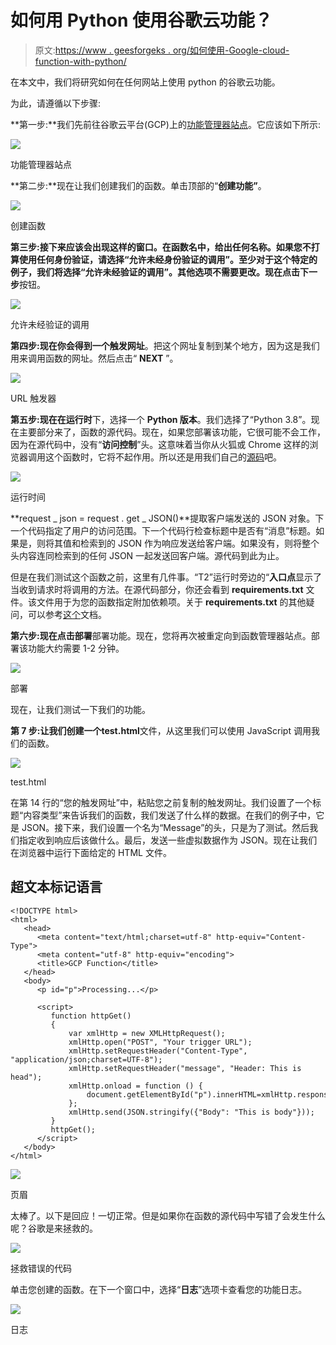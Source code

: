 # 如何用 Python 使用谷歌云功能？

> 原文:[https://www . geesforgeks . org/如何使用-Google-cloud-function-with-python/](https://www.geeksforgeeks.org/how-to-use-google-cloud-function-with-python/)

在本文中，我们将研究如何在任何网站上使用 python 的谷歌云功能。

为此，请遵循以下步骤:

**第一步:**我们先前往谷歌云平台(GCP)上的[功能管理器站点](https://console.cloud.google.com/functions/list)。它应该如下所示:

![](img/2a4c3c28d75b8a286645a313062d7a38.png)

功能管理器站点

**第二步:**现在让我们创建我们的函数。单击顶部的“**创建功能”**。

![](img/a81908efbf234332df9ae4a23958922e.png)

创建函数

**第三步:**接下来应该会出现这样的窗口。在函数名中，给出任何名称。如果您不打算使用任何身份验证，请选择“**允许未经身份验证的调用**”。至少对于这个特定的例子，我们将选择“**允许未经验证的调用**”。其他选项不需要更改。现在点击**下一步**按钮。

![](img/8ebcfdb1a8e43b87212629ded4e8a7bd.png)

允许未经验证的调用

**第四步:**现在你会得到一个**触发网址**。把这个网址复制到某个地方，因为这是我们用来调用函数的网址。然后点击“ **NEXT** ”。

![](img/7ceed75e296d094e484c7150585cfe80.png)

URL 触发器

**第五步:**现在在**运行时**下，选择一个 **Python 版本**。我们选择了“Python 3.8”。现在主要部分来了，函数的源代码。现在，如果您部署该功能，它很可能不会工作，因为在源代码中，没有“**访问控制**”头。这意味着当你从火狐或 Chrome 这样的浏览器调用这个函数时，它将不起作用。所以还是用我们自己的[源码](https://drive.google.com/file/d/1BokVM_P7uvBA4OCTjzkR_qd1mx9ZEUho/view?usp=sharing)吧。

![](img/1a125db75e225a98f2a532a4fe0ed38d.png)

运行时间

**request _ json = request . get _ JSON()**提取客户端发送的 JSON 对象。下一个代码指定了用户的访问范围。下一个代码行检查标题中是否有“消息”标题。如果是，则将其值和检索到的 JSON 作为响应发送给客户端。如果没有，则将整个头内容连同检索到的任何 JSON 一起发送回客户端。源代码到此为止。

但是在我们测试这个函数之前，这里有几件事。“T2”运行时旁边的“**入口点**显示了当收到请求时将调用的方法。在源代码部分，你还会看到 **requirements.txt** 文件。该文件用于为您的函数指定附加依赖项。关于 **requirements.txt** 的其他疑问，可以参考[这个](https://cloud.google.com/functions/docs/writing/specifying-dependencies-python)文档。

**第六步:**现在点击**部署**部署功能。现在，您将再次被重定向到函数管理器站点。部署该功能大约需要 1-2 分钟。

![](img/a380c86fc88e586a59d8a5c45dd5b452.png)

部署

现在，让我们测试一下我们的功能。

**第 7 步:**让我们创建一个**test.html**文件，从这里我们可以使用 JavaScript 调用我们的函数。

![](img/5920316e7f68b8109e1256690feb513a.png)

test.html

在第 14 行的“您的触发网址”中，粘贴您之前复制的触发网址。我们设置了一个标题“内容类型”来告诉我们的函数，我们发送了什么样的数据。在我们的例子中，它是 JSON。接下来，我们设置一个名为“Message”的头，只是为了测试。然后我们指定收到响应后该做什么。最后，发送一些虚拟数据作为 JSON。现在让我们在浏览器中运行下面给定的 HTML 文件。

## 超文本标记语言

```htmlhtml
<!DOCTYPE html>
<html>
   <head>
      <meta content="text/html;charset=utf-8" http-equiv="Content-Type">
      <meta content="utf-8" http-equiv="encoding">
      <title>GCP Function</title>
   </head>
   <body>
      <p id="p">Processing...</p>

      <script>
         function httpGet()
         {
             var xmlHttp = new XMLHttpRequest();
             xmlHttp.open("POST", "Your trigger URL");
             xmlHttp.setRequestHeader("Content-Type", "application/json;charset=UTF-8");
             xmlHttp.setRequestHeader("message", "Header: This is head");
             xmlHttp.onload = function () {
                 document.getElementById("p").innerHTML=xmlHttp.responseText;
             };
             xmlHttp.send(JSON.stringify({"Body": "This is body"}));
         }
         httpGet();
      </script>
   </body>
</html>
```

![](img/604b893bc144e49f2e404a0c871004ce.png)

页眉

太棒了。以下是回应！一切正常。但是如果你在函数的源代码中写错了会发生什么呢？谷歌是来拯救的。

![](img/a380c86fc88e586a59d8a5c45dd5b452.png)

拯救错误的代码

单击您创建的函数。在下一个窗口中，选择“**日志**”选项卡查看您的功能日志。

![](img/1afb0464190f67097599e55ad40b171e.png)

日志